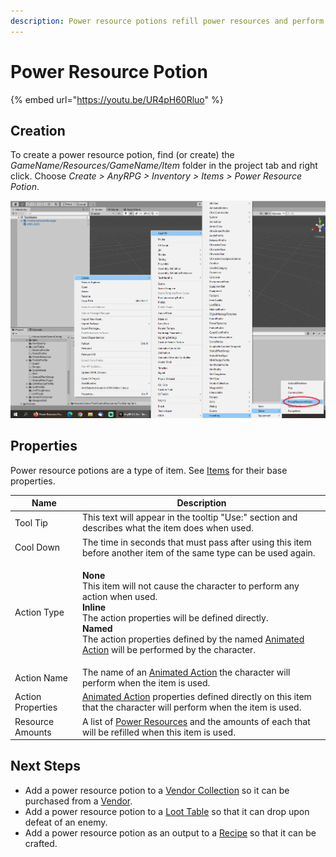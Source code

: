 ```yaml
---
description: Power resource potions refill power resources and perform animated actions.
---
```


# Power Resource Potion

{% embed url="https://youtu.be/UR4pH60Rluo" %}

## Creation

To create a power resource potion, find (or create) the _GameName/Resources/GameName/Item_ folder in the project tab and right click.  Choose _Create > AnyRPG > Inventory > Items > Power Resource Potion_.

![](<../../.gitbook/assets/image (107) (1).png>)

## Properties

Power resource potions are a type of item.  See [Items](./) for their base properties.

| Name              | Description                                                                                                                                                                                                                                                                                                                                           |
| ----------------- | ----------------------------------------------------------------------------------------------------------------------------------------------------------------------------------------------------------------------------------------------------------------------------------------------------------------------------------------------------- |
| Tool Tip          | This text will appear in the tooltip "Use:" section and describes what the item does when used.                                                                                                                                                                                                                                                       |
| Cool Down         | The time in seconds that must pass after using this item before another item of the same type can be used again.                                                                                                                                                                                                                                      |
| Action Type       | <p><strong>None</strong><br>This item will not cause the character to perform any action when used.<br><strong>Inline</strong><br>The action properties will be defined directly.<br><strong>Named</strong><br>The action properties defined by the named <a href="../animated-action.md">Animated Action</a> will be performed by the character.</p> |
| Action Name       | The name of an [Animated Action](../animated-action.md) the character will perform when the item is used.                                                                                                                                                                                                                                             |
| Action Properties | [Animated Action](../animated-action.md) properties defined directly on this item that the character will perform when the item is used.                                                                                                                                                                                                              |
| Resource Amounts  | A list of [Power Resources](../power-resource.md) and the amounts of each that will be refilled when this item is used.                                                                                                                                                                                                                               |

## Next Steps

* Add a power resource potion to a [Vendor Collection](../vendor-collection.md) so it can be purchased from a [Vendor](../interactable-option-configurations/vendor-config.md).
* Add a power resource potion to a [Loot Table](../loot-table.md) so that it can drop upon defeat of an enemy.
* Add a power resource potion as an output to a [Recipe](recipe.md) so that it can be crafted.
